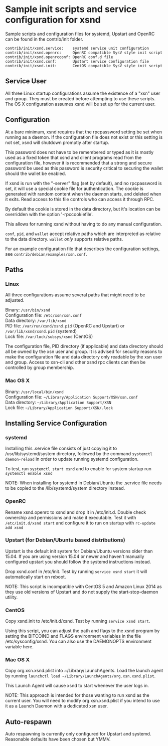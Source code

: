 Sample init scripts and service configuration for xsnd
==========================================================

Sample scripts and configuration files for systemd, Upstart and OpenRC
can be found in the contrib/init folder.

    contrib/init/xsnd.service:    systemd service unit configuration
    contrib/init/xsnd.openrc:     OpenRC compatible SysV style init script
    contrib/init/xsnd.openrcconf: OpenRC conf.d file
    contrib/init/xsnd.conf:       Upstart service configuration file
    contrib/init/xsnd.init:       CentOS compatible SysV style init script

Service User
---------------------------------

All three Linux startup configurations assume the existence of a "xsn" user
and group.  They must be created before attempting to use these scripts.
The OS X configuration assumes xsnd will be set up for the current user.

Configuration
---------------------------------

At a bare minimum, xsnd requires that the rpcpassword setting be set
when running as a daemon.  If the configuration file does not exist or this
setting is not set, xsnd will shutdown promptly after startup.

This password does not have to be remembered or typed as it is mostly used
as a fixed token that xsnd and client programs read from the configuration
file, however it is recommended that a strong and secure password be used
as this password is security critical to securing the wallet should the
wallet be enabled.

If xsnd is run with the "-server" flag (set by default), and no rpcpassword is set,
it will use a special cookie file for authentication. The cookie is generated with random
content when the daemon starts, and deleted when it exits. Read access to this file
controls who can access it through RPC.

By default the cookie is stored in the data directory, but it's location can be overridden
with the option '-rpccookiefile'.

This allows for running xsnd without having to do any manual configuration.

`conf`, `pid`, and `wallet` accept relative paths which are interpreted as
relative to the data directory. `wallet` *only* supports relative paths.

For an example configuration file that describes the configuration settings,
see `contrib/debian/examples/xsn.conf`.

Paths
---------------------------------

### Linux

All three configurations assume several paths that might need to be adjusted.

Binary:              `/usr/bin/xsnd`  
Configuration file:  `/etc/xsn/xsn.conf`  
Data directory:      `/var/lib/xsnd`  
PID file:            `/var/run/xsnd/xsnd.pid` (OpenRC and Upstart) or `/var/lib/xsnd/xsnd.pid` (systemd)  
Lock file:           `/var/lock/subsys/xsnd` (CentOS)  

The configuration file, PID directory (if applicable) and data directory
should all be owned by the xsn user and group.  It is advised for security
reasons to make the configuration file and data directory only readable by the
xsn user and group.  Access to xsn-cli and other xsnd rpc clients
can then be controlled by group membership.

### Mac OS X

Binary:              `/usr/local/bin/xsnd`  
Configuration file:  `~/Library/Application Support/XSN/xsn.conf`  
Data directory:      `~/Library/Application Support/XSN`  
Lock file:           `~/Library/Application Support/XSN/.lock`  

Installing Service Configuration
-----------------------------------

### systemd

Installing this .service file consists of just copying it to
/usr/lib/systemd/system directory, followed by the command
`systemctl daemon-reload` in order to update running systemd configuration.

To test, run `systemctl start xsnd` and to enable for system startup run
`systemctl enable xsnd`

NOTE: When installing for systemd in Debian/Ubuntu the .service file needs to be copied to the /lib/systemd/system directory instead.

### OpenRC

Rename xsnd.openrc to xsnd and drop it in /etc/init.d.  Double
check ownership and permissions and make it executable.  Test it with
`/etc/init.d/xsnd start` and configure it to run on startup with
`rc-update add xsnd`

### Upstart (for Debian/Ubuntu based distributions)

Upstart is the default init system for Debian/Ubuntu versions older than 15.04. If you are using version 15.04 or newer and haven't manually configured upstart you should follow the systemd instructions instead.

Drop xsnd.conf in /etc/init.  Test by running `service xsnd start`
it will automatically start on reboot.

NOTE: This script is incompatible with CentOS 5 and Amazon Linux 2014 as they
use old versions of Upstart and do not supply the start-stop-daemon utility.

### CentOS

Copy xsnd.init to /etc/init.d/xsnd. Test by running `service xsnd start`.

Using this script, you can adjust the path and flags to the xsnd program by
setting the BITCOIND and FLAGS environment variables in the file
/etc/sysconfig/xsnd. You can also use the DAEMONOPTS environment variable here.

### Mac OS X

Copy org.xsn.xsnd.plist into ~/Library/LaunchAgents. Load the launch agent by
running `launchctl load ~/Library/LaunchAgents/org.xsn.xsnd.plist`.

This Launch Agent will cause xsnd to start whenever the user logs in.

NOTE: This approach is intended for those wanting to run xsnd as the current user.
You will need to modify org.xsn.xsnd.plist if you intend to use it as a
Launch Daemon with a dedicated xsn user.

Auto-respawn
-----------------------------------

Auto respawning is currently only configured for Upstart and systemd.
Reasonable defaults have been chosen but YMMV.
